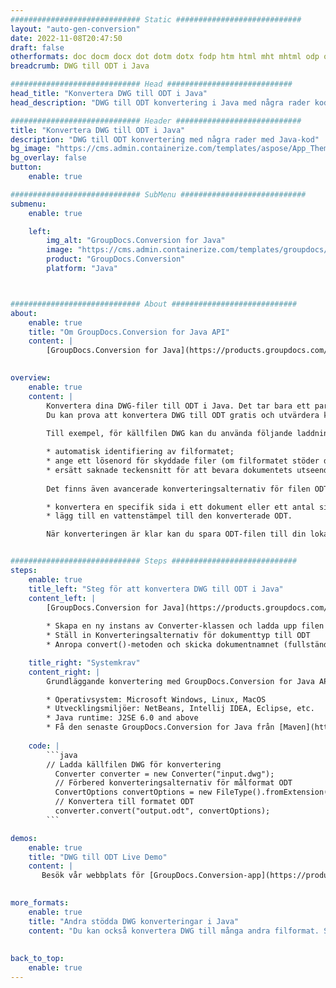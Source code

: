 ```yaml
---
############################# Static ############################
layout: "auto-gen-conversion"
date: 2022-11-08T20:47:50
draft: false
otherformats: doc docm docx dot dotm dotx fodp htm html mht mhtml odp odt otp pot potm potx pps ppsm ppsx ppt pptm pptx rtf
breadcrumb: DWG till ODT i Java

############################# Head ############################
head_title: "Konvertera DWG till ODT i Java"
head_description: "DWG till ODT konvertering i Java med några rader kod. Konvertera över 160 filformat med hjälp av GroupDocs dokumentkonverterings-API för Java"

############################# Header ############################
title: "Konvertera DWG till ODT i Java"
description: "DWG till ODT konvertering med några rader med Java-kod"
bg_image: "https://cms.admin.containerize.com/templates/aspose/App_Themes/V3/images/bg/header1.png"
bg_overlay: false
button:
    enable: true

############################# SubMenu ############################
submenu:
    enable: true

    left:
        img_alt: "GroupDocs.Conversion for Java"
        image: "https://cms.admin.containerize.com/templates/groupdocs/images/product-logos/90x90-noborder/groupdocs-conversion-java.png"
        product: "GroupDocs.Conversion"
        platform: "Java"



############################# About ############################
about:
    enable: true
    title: "Om GroupDocs.Conversion for Java API"
    content: |
        [GroupDocs.Conversion for Java](https://products.groupdocs.com/conversion/java/) är ett avancerat filformatkonverterings-API för konvertering mellan populära bild- och dokumentformat som Microsoft Office, OpenDocument, PDF, HTML, e-post, CAD. och mycket mer med bara några rader kod. Det inbyggda API:t upptäcker automatiskt formaten för originaldokumenten och erbjuder många alternativ för att anpassa de konverterade dokumenten. Tillsammans med funktionen att extrahera information från ett dokument, stöder den också cachelagring av konverteringsresultaten till den lokala disken som standard. Men alla typer av cachelagring kan stödjas genom att implementera lämpliga gränssnitt - Amazon S3, Dropbox, Google Drive, Windows Azure, Reddis eller andra.
    

overview:
    enable: true
    content: |
        Konvertera dina DWG-filer till ODT i Java. Det tar bara ett par rader med Java-kod på valfri plattform, som Windows, Linux, macOS.
        Du kan prova att konvertera DWG till ODT gratis och utvärdera kvaliteten på konverteringsresultaten. Tillsammans med enkla filkonverteringsskript kan du prova mer sofistikerade alternativ för att ladda källfilen DWG och lagra ODT-utdata. 
        
        Till exempel, för källfilen DWG kan du använda följande laddningsalternativ:

        * automatisk identifiering av filformatet;
        * ange ett lösenord för skyddade filer (om filformatet stöder det);
        * ersätt saknade teckensnitt för att bevara dokumentets utseende.
        
        Det finns även avancerade konverteringsalternativ för filen ODT:

        * konvertera en specifik sida i ett dokument eller ett antal sidor;
        * lägg till en vattenstämpel till den konverterade ODT.

        När konverteringen är klar kan du spara ODT-filen till din lokala filsökväg eller till tredje parts lagring såsom FTP, Amazon S3, Google Drive, Dropbox etc. Observera - för att konvertera DWG till ODT behöver du inte installera någon ytterligare programvara, såsom MS Office, Open Office, Adobe Acrobat Reader etc.


############################# Steps ############################
steps:
    enable: true
    title_left: "Steg för att konvertera DWG till ODT i Java"
    content_left: |
        [GroupDocs.Conversion for Java](https://products.groupdocs.com/conversion/java/) låter utvecklare enkelt konvertera DWG fil till ODT med några rader kod.
        
        * Skapa en ny instans av Converter-klassen och ladda upp filen DWG med den fullständiga sökvägen
        * Ställ in Konverteringsalternativ för dokumenttyp till ODT
        * Anropa convert()-metoden och skicka dokumentnamnet (fullständig sökväg) och formatet (ODT) som en parameter

    title_right: "Systemkrav"
    content_right: |
        Grundläggande konvertering med GroupDocs.Conversion for Java API kan göras med bara några rader kod. Våra API:er stöds på alla större plattformar och operativsystem. Innan du kör koden nedan, se till att du har följande förutsättningar installerade på ditt system.

        * Operativsystem: Microsoft Windows, Linux, MacOS
        * Utvecklingsmiljöer: NetBeans, Intellij IDEA, Eclipse, etc.
        * Java runtime: J2SE 6.0 and above
        * Få den senaste GroupDocs.Conversion for Java från [Maven](https://repository.groupdocs.com/webapp/#/artifacts/browse/tree/General/repo/com/groupdocs/groupdocs-conversion)
         
    code: |
        ```java    
        // Ladda källfilen DWG för konvertering
          Converter converter = new Converter("input.dwg");
          // Förbered konverteringsalternativ för målformat ODT
          ConvertOptions convertOptions = new FileType().fromExtension("odt").getConvertOptions();
          // Konvertera till formatet ODT
          converter.convert("output.odt", convertOptions);
        ```

demos:
    enable: true
    title: "DWG till ODT Live Demo"
    content: |
       Besök vår webbplats för [GroupDocs.Conversion-app](https://products.groupdocs.app/conversion/family) och försök konvertera DWG till ODT nu. Den kostnadsfria demon har följande fördelar
          

more_formats:
    enable: true
    title: "Andra stödda DWG konverteringar i Java"
    content: "Du kan också konvertera DWG till många andra filformat. Se listan nedan."
       
       
back_to_top:
    enable: true
---
```

